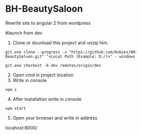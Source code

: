# BH-BeautySaloon
Rewrite site to angular 2 from wordpress

#launch from dev

1) Clone or dounload this project and unzip him. 

```
git.exe clone --progress -v "https://github.com/Hubses/BH-BeautySaloon.git" "<Local Path (Example: D:/)>" - windows

```

```
git.exe checkout -b dev remotes/origin/dev 

```

2) Open cmd in project location
3) Write in console 

```
npm i
```
4) After installation  write in console

```
npm start
```

5) Open your browser and write in address

locahost:8000/

